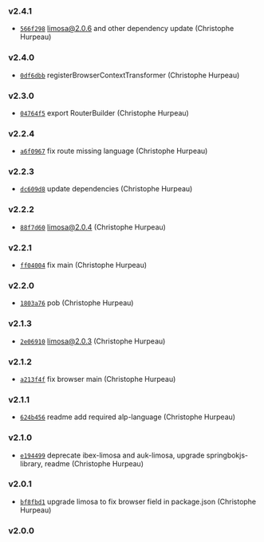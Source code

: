 ### v2.4.1

- [`566f298`](https://github.com/alpjs/alp-limosa/commit/566f298adaa80b69b0975551eb4b2b6e2ac1c759) limosa@2.0.6 and other dependency update (Christophe Hurpeau)

### v2.4.0

- [`0df6dbb`](https://github.com/alpjs/alp-limosa/commit/0df6dbb835753f218abd0c98df08faf8710580df) registerBrowserContextTransformer (Christophe Hurpeau)

### v2.3.0

- [`04764f5`](https://github.com/alpjs/alp-limosa/commit/04764f554f09bd668158d6d1c258d8854a0a5c10) export RouterBuilder (Christophe Hurpeau)

### v2.2.4

- [`a6f0967`](https://github.com/alpjs/alp-limosa/commit/a6f09677636d4b4b3cf3c3e0b19011984d5f5854) fix route missing language (Christophe Hurpeau)

### v2.2.3

- [`dc609d8`](https://github.com/alpjs/alp-limosa/commit/dc609d882515ce0851e5fef13bc0d52a8cb0e9e0) update dependencies (Christophe Hurpeau)

### v2.2.2

- [`88f7d60`](https://github.com/alpjs/alp-limosa/commit/88f7d60ef45b1ab87e84cc5d0170a3748409a044) limosa@2.0.4 (Christophe Hurpeau)

### v2.2.1

- [`ff04004`](https://github.com/alpjs/alp-limosa/commit/ff04004834b7c78252248a7df7b3003ea66683cc) fix main (Christophe Hurpeau)

### v2.2.0

- [`1803a76`](https://github.com/alpjs/alp-limosa/commit/1803a76c67829fad07672fb765e055e85a9db80f) pob (Christophe Hurpeau)

### v2.1.3

- [`2e06910`](https://github.com/alpjs/alp-limosa/commit/2e069105ec670f44418043bc0d164d0cfb04429b) limosa@2.0.3 (Christophe Hurpeau)

### v2.1.2

- [`a213f4f`](https://github.com/alpjs/alp-limosa/commit/a213f4f64587b2e1255148eadc703ee58399dccf) fix browser main (Christophe Hurpeau)

### v2.1.1

- [`624b456`](https://github.com/alpjs/alp-limosa/commit/624b456282f34b6513d3a9d0eab0fcb3bff4fb0e) readme add required alp-language (Christophe Hurpeau)

### v2.1.0

- [`e194499`](https://github.com/alpjs/alp-limosa/commit/e19449981990483234702d73cc2669b0ea93535d) deprecate ibex-limosa and auk-limosa, upgrade springbokjs-library, readme (Christophe Hurpeau)

### v2.0.1

- [`bf8fbd1`](https://github.com/alpjs/alp-limosa/commit/bf8fbd16229aee19593f28da0a0121d6dbb9ec93) upgrade limosa to fix browser field in package.json (Christophe Hurpeau)

### v2.0.0
